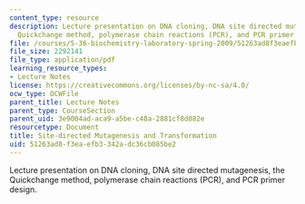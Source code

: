 ```yaml
---
content_type: resource
description: Lecture presentation on DNA cloning, DNA site directed mutagenesis, the
  Quickchange method, polymerase chain reactions (PCR), and PCR primer design.
file: /courses/5-36-biochemistry-laboratory-spring-2009/51263ad8f3eaefb3342adc36cb085be2_Slide2.pdf
file_size: 2292141
file_type: application/pdf
learning_resource_types:
- Lecture Notes
license: https://creativecommons.org/licenses/by-nc-sa/4.0/
ocw_type: OCWFile
parent_title: Lecture Notes
parent_type: CourseSection
parent_uid: 3e9004ad-aca9-a5be-c48a-2881cf8d082e
resourcetype: Document
title: Site-directed Mutagenesis and Transformation
uid: 51263ad8-f3ea-efb3-342a-dc36cb085be2
---
```

Lecture presentation on DNA cloning, DNA site directed mutagenesis, the Quickchange method, polymerase chain reactions (PCR), and PCR primer design.